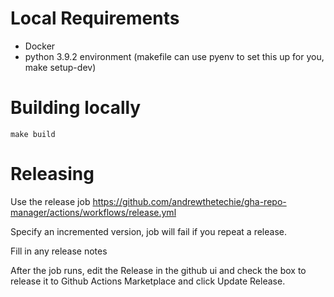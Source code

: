 # Local Requirements
* Docker
* python 3.9.2 environment (makefile can use pyenv to set this up for you, make setup-dev)

# Building locally

```
make build
```

# Releasing

Use the release job https://github.com/andrewthetechie/gha-repo-manager/actions/workflows/release.yml

Specify an incremented version, job will fail if you repeat a release.

Fill in any release notes

After the job runs, edit the Release in the github ui and check the box to release it to Github Actions Marketplace and click Update Release.
